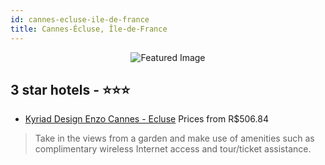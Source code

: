 ```yaml
---
id: cannes-ecluse-ile-de-france
title: Cannes-Écluse, Île-de-France
---
```


<center><img src="https://i.travelapi.com/hotels/5000000/4030000/4026500/4026439/7ccfb65d_z.jpg" alt="Featured Image" /></center>


##  3 star hotels - ⭐️⭐️⭐️

-    [Kyriad Design Enzo Cannes - Ecluse](https://us.hurb.com/hotels/cannes-ecluse/kyriad-design-enzo-cannes-ecluse-JNP-JP754652?cmp=18055) Prices from R$506.84
   > Take in the views from a garden and make use of amenities such as complimentary wireless Internet access and tour/ticket assistance.

